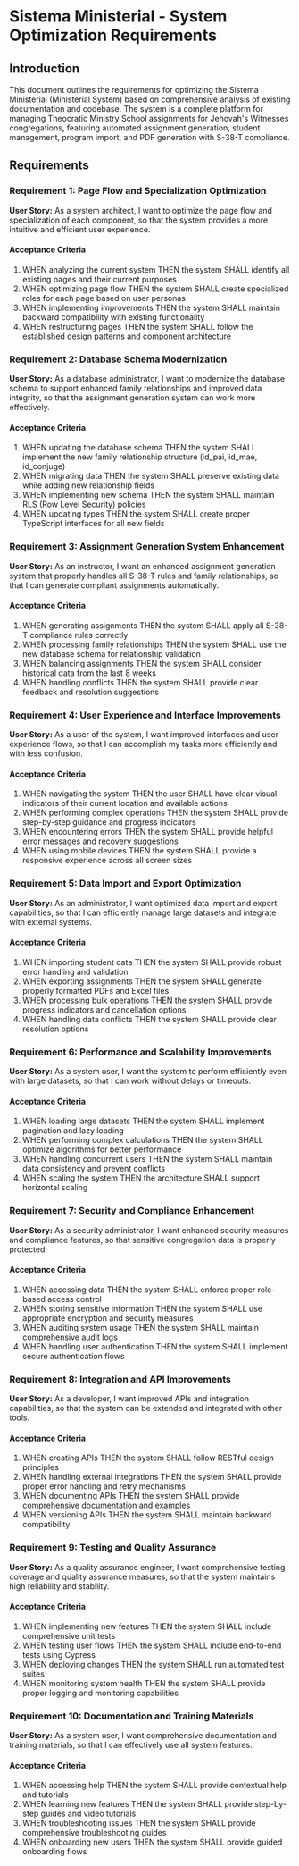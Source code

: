 # Sistema Ministerial - System Optimization Requirements

## Introduction

This document outlines the requirements for optimizing the Sistema Ministerial (Ministerial System) based on comprehensive analysis of existing documentation and codebase. The system is a complete platform for managing Theocratic Ministry School assignments for Jehovah's Witnesses congregations, featuring automated assignment generation, student management, program import, and PDF generation with S-38-T compliance.

## Requirements

### Requirement 1: Page Flow and Specialization Optimization

**User Story:** As a system architect, I want to optimize the page flow and specialization of each component, so that the system provides a more intuitive and efficient user experience.

#### Acceptance Criteria

1. WHEN analyzing the current system THEN the system SHALL identify all existing pages and their current purposes
2. WHEN optimizing page flow THEN the system SHALL create specialized roles for each page based on user personas
3. WHEN implementing improvements THEN the system SHALL maintain backward compatibility with existing functionality
4. WHEN restructuring pages THEN the system SHALL follow the established design patterns and component architecture

### Requirement 2: Database Schema Modernization

**User Story:** As a database administrator, I want to modernize the database schema to support enhanced family relationships and improved data integrity, so that the assignment generation system can work more effectively.

#### Acceptance Criteria

1. WHEN updating the database schema THEN the system SHALL implement the new family relationship structure (id_pai, id_mae, id_conjuge)
2. WHEN migrating data THEN the system SHALL preserve existing data while adding new relationship fields
3. WHEN implementing new schema THEN the system SHALL maintain RLS (Row Level Security) policies
4. WHEN updating types THEN the system SHALL create proper TypeScript interfaces for all new fields

### Requirement 3: Assignment Generation System Enhancement

**User Story:** As an instructor, I want an enhanced assignment generation system that properly handles all S-38-T rules and family relationships, so that I can generate compliant assignments automatically.

#### Acceptance Criteria

1. WHEN generating assignments THEN the system SHALL apply all S-38-T compliance rules correctly
2. WHEN processing family relationships THEN the system SHALL use the new database schema for relationship validation
3. WHEN balancing assignments THEN the system SHALL consider historical data from the last 8 weeks
4. WHEN handling conflicts THEN the system SHALL provide clear feedback and resolution suggestions

### Requirement 4: User Experience and Interface Improvements

**User Story:** As a user of the system, I want improved interfaces and user experience flows, so that I can accomplish my tasks more efficiently and with less confusion.

#### Acceptance Criteria

1. WHEN navigating the system THEN the user SHALL have clear visual indicators of their current location and available actions
2. WHEN performing complex operations THEN the system SHALL provide step-by-step guidance and progress indicators
3. WHEN encountering errors THEN the system SHALL provide helpful error messages and recovery suggestions
4. WHEN using mobile devices THEN the system SHALL provide a responsive experience across all screen sizes

### Requirement 5: Data Import and Export Optimization

**User Story:** As an administrator, I want optimized data import and export capabilities, so that I can efficiently manage large datasets and integrate with external systems.

#### Acceptance Criteria

1. WHEN importing student data THEN the system SHALL provide robust error handling and validation
2. WHEN exporting assignments THEN the system SHALL generate properly formatted PDFs and Excel files
3. WHEN processing bulk operations THEN the system SHALL provide progress indicators and cancellation options
4. WHEN handling data conflicts THEN the system SHALL provide clear resolution options

### Requirement 6: Performance and Scalability Improvements

**User Story:** As a system user, I want the system to perform efficiently even with large datasets, so that I can work without delays or timeouts.

#### Acceptance Criteria

1. WHEN loading large datasets THEN the system SHALL implement pagination and lazy loading
2. WHEN performing complex calculations THEN the system SHALL optimize algorithms for better performance
3. WHEN handling concurrent users THEN the system SHALL maintain data consistency and prevent conflicts
4. WHEN scaling the system THEN the architecture SHALL support horizontal scaling

### Requirement 7: Security and Compliance Enhancement

**User Story:** As a security administrator, I want enhanced security measures and compliance features, so that sensitive congregation data is properly protected.

#### Acceptance Criteria

1. WHEN accessing data THEN the system SHALL enforce proper role-based access control
2. WHEN storing sensitive information THEN the system SHALL use appropriate encryption and security measures
3. WHEN auditing system usage THEN the system SHALL maintain comprehensive audit logs
4. WHEN handling user authentication THEN the system SHALL implement secure authentication flows

### Requirement 8: Integration and API Improvements

**User Story:** As a developer, I want improved APIs and integration capabilities, so that the system can be extended and integrated with other tools.

#### Acceptance Criteria

1. WHEN creating APIs THEN the system SHALL follow RESTful design principles
2. WHEN handling external integrations THEN the system SHALL provide proper error handling and retry mechanisms
3. WHEN documenting APIs THEN the system SHALL provide comprehensive documentation and examples
4. WHEN versioning APIs THEN the system SHALL maintain backward compatibility

### Requirement 9: Testing and Quality Assurance

**User Story:** As a quality assurance engineer, I want comprehensive testing coverage and quality assurance measures, so that the system maintains high reliability and stability.

#### Acceptance Criteria

1. WHEN implementing new features THEN the system SHALL include comprehensive unit tests
2. WHEN testing user flows THEN the system SHALL include end-to-end tests using Cypress
3. WHEN deploying changes THEN the system SHALL run automated test suites
4. WHEN monitoring system health THEN the system SHALL provide proper logging and monitoring capabilities

### Requirement 10: Documentation and Training Materials

**User Story:** As a system user, I want comprehensive documentation and training materials, so that I can effectively use all system features.

#### Acceptance Criteria

1. WHEN accessing help THEN the system SHALL provide contextual help and tutorials
2. WHEN learning new features THEN the system SHALL provide step-by-step guides and video tutorials
3. WHEN troubleshooting issues THEN the system SHALL provide comprehensive troubleshooting guides
4. WHEN onboarding new users THEN the system SHALL provide guided onboarding flows